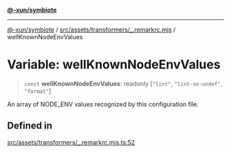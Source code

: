[**@-xun/symbiote**](../../../../../README.md)

***

[@-xun/symbiote](../../../../../README.md) / [src/assets/transformers/\_.remarkrc.mjs](../README.md) / wellKnownNodeEnvValues

# Variable: wellKnownNodeEnvValues

> `const` **wellKnownNodeEnvValues**: readonly [`"lint"`, `"lint-no-undef"`, `"format"`]

An array of NODE_ENV values recognized by this configuration file.

## Defined in

[src/assets/transformers/\_.remarkrc.mjs.ts:52](https://github.com/Xunnamius/symbiote/blob/26e756362a16f050e03cef2c4c582d94e29614cd/src/assets/transformers/_.remarkrc.mjs.ts#L52)

